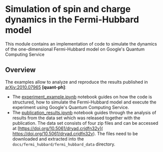 # Simulation of spin and charge dynamics in the Fermi-Hubbard model

This module contains an implementation of code to simulate the dynamics of the 
one-dimensional Fermi-Hubbard model on Google's Quantum Computing Service

## Overview

The examples allow to analyze and reproduce the results published 
in [arXiv:2010.07965](https://arxiv.org/abs/2010.07965) **[quant-ph]**:

  * The [experiment_example.ipynb](experiment_example.ipynb) 
  notebook guides on how the 
  code is structured, how to simulate the Fermi-Hubbard model 
  and execute the experiment using Google's Quantum Computing Service.
  * The [publication_results.ipynb](publication_results.ipynb) 
  notebook guides through 
  the analysis of results from the data set which was released together with the
  publication. The data set consists of four zip files and can be accessed at 
  [https://doi.org/10.5061/dryad.crjdfn32v](
  https://doi.org/10.5061/dryad.crjdfn32v). The files need to be downloaded and
  extracted into the ```docs/fermi_hubbard/fermi_hubbard_data``` directory. 
